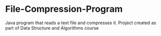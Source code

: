 # File-Compression-Program
Java program that reads a text file and compresses it. Project created as part of Data Structure and Algorithms course
